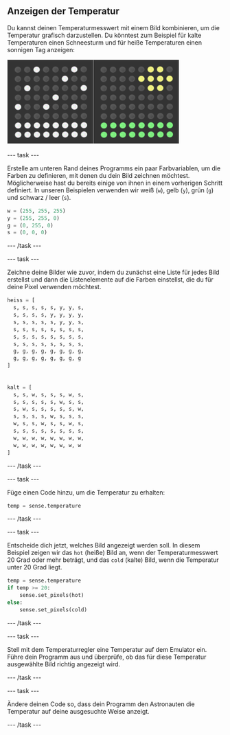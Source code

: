 ## Anzeigen der Temperatur

Du kannst deinen Temperaturmesswert mit einem Bild kombinieren, um die Temperatur grafisch darzustellen. Du könntest zum Beispiel für kalte Temperaturen einen Schneesturm und für heiße Temperaturen einen sonnigen Tag anzeigen:

![Heiß und kalt](images/hot-and-cold.png)

\--- task \---

Erstelle am unteren Rand deines Programms ein paar Farbvariablen, um die Farben zu definieren, mit denen du dein Bild zeichnen möchtest. Möglicherweise hast du bereits einige von ihnen in einem vorherigen Schritt definiert. In unseren Beispielen verwenden wir weiß (`w`), gelb (`y`), grün (`g`) und schwarz / leer (`s`).

```python
w = (255, 255, 255)
y = (255, 255, 0)
g = (0, 255, 0)
s = (0, 0, 0)
```

\--- /task \---

\--- task \---

Zeichne deine Bilder wie zuvor, indem du zunächst eine Liste für jedes Bild erstellst und dann die Listenelemente auf die Farben einstellst, die du für deine Pixel verwenden möchtest.

```python
heiss = [
  s, s, s, s, s, y, y, s,
  s, s, s, s, y, y, y, y,
  s, s, s, s, s, y, y, s,
  s, s, s, s, s, s, s, s,
  s, s, s, s, s, s, s, s,
  s, s, s, s, s, s, s, s,
  g, g, g, g, g, g, g, g,
  g, g, g, g, g, g, g, g
]


kalt = [
  s, s, w, s, s, s, w, s,
  s, s, s, s, s, w, s, s,
  s, w, s, s, s, s, s, w,
  s, s, s, s, w, s, s, s,
  w, s, s, w, s, s, w, s,
  s, s, s, s, s, s, s, s,
  w, w, w, w, w, w, w, w,
  w, w, w, w, w, w, w, w
]
```

\--- /task \---

\--- task \---

Füge einen Code hinzu, um die Temperatur zu erhalten:

```python
temp = sense.temperature
```

\--- /task \---

\--- task \---

Entscheide dich jetzt, welches Bild angezeigt werden soll. In diesem Beispiel zeigen wir das `hot` (heiße) Bild an, wenn der Temperaturmesswert 20 Grad oder mehr beträgt, und das `cold` (kalte) Bild, wenn die Temperatur unter 20 Grad liegt.

```python
temp = sense.temperature
if temp >= 20:
    sense.set_pixels(hot)
else:
    sense.set_pixels(cold)
```

\--- /task \---

\--- task \---

Stell mit dem Temperaturregler eine Temperatur auf dem Emulator ein. Führe dein Programm aus und überprüfe, ob das für diese Temperatur ausgewählte Bild richtig angezeigt wird.

\--- /task \---

\--- task \---

Ändere deinen Code so, dass dein Programm den Astronauten die Temperatur auf deine ausgesuchte Weise anzeigt.

\--- /task \---